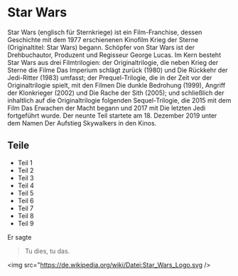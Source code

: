 # Star Wars
Star Wars (englisch für Sternkriege) ist ein Film-Franchise, dessen Geschichte mit dem 1977 erschienenen Kinofilm Krieg der Sterne (Originaltitel: Star Wars) begann. Schöpfer von Star Wars ist der Drehbuchautor, Produzent und Regisseur George Lucas. Im Kern besteht Star Wars aus drei Filmtrilogien: der Originaltrilogie, die neben Krieg der Sterne die Filme Das Imperium schlägt zurück (1980) und Die Rückkehr der Jedi-Ritter (1983) umfasst; der Prequel-Trilogie, die in der Zeit vor der Originaltrilogie spielt, mit den Filmen Die dunkle Bedrohung (1999), Angriff der Klonkrieger (2002) und Die Rache der Sith (2005); und schließlich der inhaltlich auf die Originaltrilogie folgenden Sequel-Trilogie, die 2015 mit dem Film Das Erwachen der Macht begann und 2017 mit Die letzten Jedi fortgeführt wurde. Der neunte Teil startete am 18. Dezember 2019 unter dem Namen Der Aufstieg Skywalkers in den Kinos.
## Teile
* Teil 1
* Teil 2
* Teil 3
* Teil 4
* Teil 5
* Teil 6
* Teil 7
* Teil 8
* Teil 9

Er sagte
> Tu dies,
> tu das.

<img src="https://de.wikipedia.org/wiki/Datei:Star_Wars_Logo.svg />